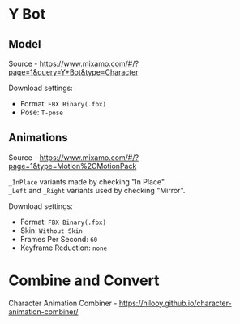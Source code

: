 # Y Bot

## Model
Source - https://www.mixamo.com/#/?page=1&query=Y+Bot&type=Character

Download settings:
  - Format: `FBX Binary(.fbx)`
  - Pose: `T-pose`

## Animations
Source - https://www.mixamo.com/#/?page=1&type=Motion%2CMotionPack

`_InPlace` variants made by checking "In Place".</br>
`_Left` and `_Right` variants used by checking "Mirror".</br>

Download settings:
 - Format: `FBX Binary(.fbx)`
 - Skin: `Without Skin`
 - Frames Per Second: `60`
 - Keyframe Reduction: `none`

# Combine and Convert
Character Animation Combiner - https://nilooy.github.io/character-animation-combiner/

